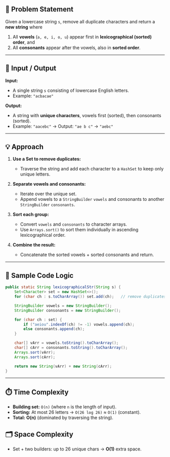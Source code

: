 
## 📝 Problem Statement

Given a lowercase string `s`, remove all duplicate characters and return a **new string** where

1. All **vowels** (`a, e, i, o, u`) appear first in **lexicographical (sorted) order**, and
2. All **consonants** appear after the vowels, also in **sorted order**.

---

## 🔹 Input / Output

**Input:**

* A single string `s` consisting of lowercase English letters.
* Example: `"acbacae"`

**Output:**

* A string with **unique characters**, vowels first (sorted), then consonants (sorted).
* Example: `"aacebc"` → Output: `"ae b c"` → `"aebc"`

---

## 💡 Approach

1. **Use a Set to remove duplicates:**

   * Traverse the string and add each character to a `HashSet` to keep only unique letters.

2. **Separate vowels and consonants:**

   * Iterate over the unique set.
   * Append vowels to a `StringBuilder` `vowels` and consonants to another `StringBuilder` `consonants`.

3. **Sort each group:**

   * Convert `vowels` and `consonants` to character arrays.
   * Use `Arrays.sort()` to sort them individually in ascending lexicographical order.

4. **Combine the result:**

   * Concatenate the sorted vowels + sorted consonants and return.

---

## 🧩 Sample Code Logic

```java
public static String lexicographicalStr(String s) {
    Set<Character> set = new HashSet<>();
    for (char ch : s.toCharArray()) set.add(ch);   // remove duplicates

    StringBuilder vowels = new StringBuilder();
    StringBuilder consonants = new StringBuilder();

    for (char ch : set) {
        if ("aeiou".indexOf(ch) != -1) vowels.append(ch);
        else consonants.append(ch);
    }

    char[] vArr = vowels.toString().toCharArray();
    char[] cArr = consonants.toString().toCharArray();
    Arrays.sort(vArr);
    Arrays.sort(cArr);

    return new String(vArr) + new String(cArr);
}
```

---

## ⏱️ Time Complexity

* **Building set:** `O(n)` (where `n` is the length of input).
* **Sorting:** At most 26 letters → `O(26 log 26)` ≈ `O(1)` (constant).
* **Total:** **O(n)** (dominated by traversing the string).

## 🗂️ Space Complexity

* Set + two builders: up to 26 unique chars → **O(1)** extra space.

